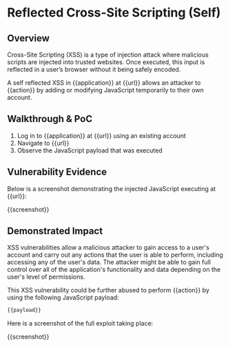 # Reflected Cross-Site Scripting (Self)

## Overview

Cross-Site Scripting (XSS) is a type of injection attack where malicious scripts are injected into trusted websites. Once executed, this input is reflected in a user’s browser without it being safely encoded.

A self reflected XSS in {{application}} at {{url}} allows an attacker to {{action}} by adding or modifying JavaScript temporarily to their own account.

## Walkthrough & PoC

1. Log in to {{application}} at {{url}} using an existing account
1. Navigate to {{url}}
1. Observe the JavaScript payload that was executed

## Vulnerability Evidence

Below is a screenshot demonstrating the injected JavaScript executing at {{url}}:

{{screenshot}}

## Demonstrated Impact

XSS vulnerabilities allow a malicious attacker to gain access to a user's account and carry out any actions that the user is able to perform, including accessing any of the user's data. The attacker might be able to gain full control over all of the application's functionality and data depending on the user's level of permissions.

This XSS vulnerability could be further abused to perform {{action}} by using the following JavaScript payload:

```javascript
{{payload}}
```

Here is a screenshot of the full exploit taking place:

{{screenshot}}
